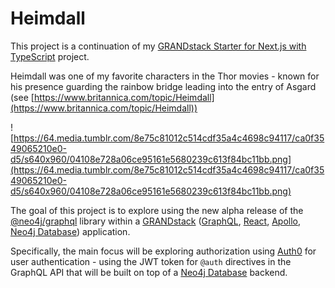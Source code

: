 # Heimdall

This project is a continuation of my [GRANDstack Starter for Next.js with TypeScript](https://github.com/TheRobBrennan/nextjs-grandstack-starter-typescript) project.

Heimdall was one of my favorite characters in the Thor movies - known for his presence guarding the rainbow bridge leading into the entry of Asgard (see [https://www.britannica.com/topic/Heimdall](https://www.britannica.com/topic/Heimdall))

![https://64.media.tumblr.com/8e75c81012c514cdf35a4c4698c94117/ca0f3549065210e0-d5/s640x960/04108e728a06ce95161e5680239c613f84bc11bb.png](https://64.media.tumblr.com/8e75c81012c514cdf35a4c4698c94117/ca0f3549065210e0-d5/s640x960/04108e728a06ce95161e5680239c613f84bc11bb.png)

The goal of this project is to explore using the new alpha release of the [@neo4j/graphql](@neo4j/graphql) library within a [GRANDstack](https://grandstack.io) ([GraphQL](https://graphql.org), [React](https://reactjs.org), [Apollo](https://www.apollographql.com), [Neo4j Database](https://neo4j.com)) application.

Specifically, the main focus will be exploring authorization using [Auth0](https://auth0.com) for user authentication - using the JWT token for `@auth` directives in the GraphQL API that will be built on top of a [Neo4j Database](https://neo4j.com) backend.
